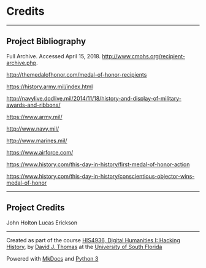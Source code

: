 # Credits

---

## Project Bibliography

Full Archive. Accessed April 15, 2018. http://www.cmohs.org/recipient-archive.php. 

http://themedalofhonor.com/medal-of-honor-recipients 
	
https://history.army.mil/index.html 
	
http://navylive.dodlive.mil/2014/11/18/history-and-display-of-military-awards-and-ribbons/ 
	
https://www.army.mil/ 

http://www.navy.mil/ 

http://www.marines.mil/ 
	
https://www.airforce.com/ 
	
https://www.history.com/this-day-in-history/first-medal-of-honor-action 
	
https://www.history.com/this-day-in-history/conscientious-objector-wins-medal-of-honor 
	

---

## Project Credits

John Holton
Lucas Erickson

---

Created as part of the course [HIS4936, Digital Humanities I: Hacking History](https://hacking-history.readthedocs.io), by [David J. Thomas](https://github.com/thePortus) at the [University of South Florida](https://www.usf.edu)

Powered with [MkDocs](https://mkdocs.org) and [Python 3](https://python.org)

